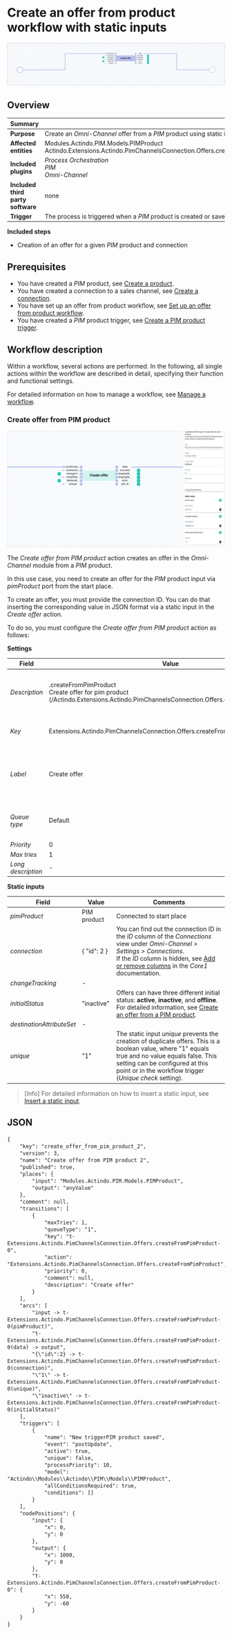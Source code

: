 # Create an offer from product workflow with static inputs

![Offer from product with static inputs](../Assets/Screenshots/OfferCookbook/OfferFromProductStaticInputs.png "[Offer from product with static inputs]")


## Overview

| **Summary** |       |
| ----------- |------ |
| **Purpose** | Create an *Omni-Channel* offer from a *PIM* product using static inputs|
| **Affected entities** | Modules.Actindo.PIM.Models.PIMProduct <br> Actindo.Extensions.Actindo.PimChannelsConnection.Offers.createFromPimProduct |
| **Included plugins** | *Process Orchestration* <br> *PIM* <br> *Omni-Channel* |
| **Included third party software** | none | 
| **Trigger** | The process is triggered when a *PIM* product is created or saved. |


**Included steps**

- Creation of an offer for a given *PIM* product and connection


## Prerequisites

- You have created a *PIM* product, see [Create a product](../PIM/Operation/01_ManageProducts.md#create-a-product).
- You have created a connection to a sales channel, see [Create a connection](../Channels/Integration/01_ManageConnections.md#create-a-connection).
- You have set up an offer from product workflow, see [Set up an offer from product workflow](./01_Introduction.md#set-up-an-offer-from-product-workflow).
- You have created a *PIM* product trigger, see [Create a PIM product trigger](./01_Introduction.md#create-a-pim-product-trigger). 



## Workflow description

Within a workflow, several actions are performed. In the following, all single actions within the workflow are described in detail, specifying their function and functional settings.

For detailed information on how to manage a workflow, see [Manage a workflow](../ActindoWorkFlow/Operation/01_ManageWorkflows.md).

### Create offer from PIM product

![Create offer](../Assets/Screenshots/OfferCookbook/CreateOfferStaticInputs.png "[Create offer]")

The *Create offer from PIM product* action creates an offer in the *Omni-Channel* module from a *PIM* product.  

In this use case, you need to create an offer for the *PIM* product input via *pimProduct* port from the start place. 

To create an offer, you must provide the connection ID. You can do that inserting the corresponding value in JSON format via a static input in the *Create offer* action.

To do so, you must configure the *Create offer from PIM product* action as follows:

**Settings**

| Field | Value      | Comments |
|---------|------------|----------|
| *Description* | .createFromPimProduct <br> Create offer for pim product (/Actindo.Extensions.Actindo.PimChannelsConnection.Offers.createFromPimProduct) | This field contains the API endpoint that is addressed in this action. |
| *Key* | Extensions.Actindo.PimChannelsConnection.Offers.createFromPimProduct-0 | The key must be unique within a workflow. |
| *Label* | Create offer | It is recommended to enter a short descriptive name in the *Label* field. |
| *Queue type* | Default | For detailed information on all action settings, see [Transitions](../ActindoWorkFlow/Overview/04_WorkflowProcessElements.md#transitions).  |
| *Priority* | 0 | |
|  *Max tries* | 1 | |
| *Long description* | - |  |

**Static inputs**

| Field | Value | Comments |
|---------------|------|----------|
| *pimProduct* | PIM product | Connected to start place | 
| *connection* | { "id": 2 } | You can find out the connection ID in the *ID* column of the *Connections* view under *Omni-Channel > Settings > Connections*. <br> If the *ID* column is hidden, see [Add or remove columns](../Core1Platform/UsingCore1/05_WorkWithLists.md#add-or-remove-columns) in the *Core1* documentation. |
| *changeTracking* | - |
| *initialStatus* | "inactive" | Offers can have three different initial status: **active**, **inactive**, and **offline**. <br> For detailed information, see [Create an offer from a PIM product](../Channels/Operation/01_ManageOffers.md#create-an-offer-from-a-pim-product). |
| *destinationAttributeSet* | - |
| *unique* | "1" | The static input *unique* prevents the creation of duplicate offers. This is a boolean value, where "1" equals true and no value equals false. This setting can be configured at this point or in the workflow trigger (*Unique check* setting). |

> [Info] For detailed information on how to insert a static input, see [Insert a static input](../ActindoWorkFlow/Operation/to-be-completed).

[comment]: <> (Stimmt unique as boolean? Stimmt Unique check info?)

[comment]: <> (Was ist besser: Unique check bei dem PIMProduct Trigger oder unique 1 als static input bei Create Offer? Ist es das gleiche, also, um Duplicate vermeiden? Pros/cons von beiden Methoden. Was ist unsere Empfehlung?)



## JSON

    {
        "key": "create_offer_from_pim_product_2",
        "version": 3,
        "name": "Create offer from PIM product 2",
        "published": true,
        "places": {
            "input": "Modules.Actindo.PIM.Models.PIMProduct",
            "output": "anyValue"
        },
        "comment": null,
        "transitions": [
            {
                "maxTries": 1,
                "queueType": "1",
                "key": "t-Extensions.Actindo.PimChannelsConnection.Offers.createFromPimProduct-0",
                "action": "Extensions.Actindo.PimChannelsConnection.Offers.createFromPimProduct",
                "priority": 0,
                "comment": null,
                "description": "Create offer"
            }
        ],
        "arcs": [
            "input -> t-Extensions.Actindo.PimChannelsConnection.Offers.createFromPimProduct-0(pimProduct)",
            "t-Extensions.Actindo.PimChannelsConnection.Offers.createFromPimProduct-0(data) -> output",
            "{\"id\":2} -> t-Extensions.Actindo.PimChannelsConnection.Offers.createFromPimProduct-0(connection)",
            "\"1\" -> t-Extensions.Actindo.PimChannelsConnection.Offers.createFromPimProduct-0(unique)",
            "\"inactive\" -> t-Extensions.Actindo.PimChannelsConnection.Offers.createFromPimProduct-0(initialStatus)"
        ],
        "triggers": [
            {
                "name": "New triggerPIM product saved",
                "event": "postUpdate",
                "active": true,
                "unique": false,
                "processPriority": 10,
                "model": "Actindo\\Modules\\Actindo\\PIM\\Models\\PIMProduct",
                "allConditionsRequired": true,
                "conditions": []
            }
        ],
        "nodePositions": {
            "input": {
                "x": 0,
                "y": 0
            },
            "output": {
                "x": 1000,
                "y": 0
            },
            "t-Extensions.Actindo.PimChannelsConnection.Offers.createFromPimProduct-0": {
                "x": 550,
                "y": -60
            }
        }
    }

